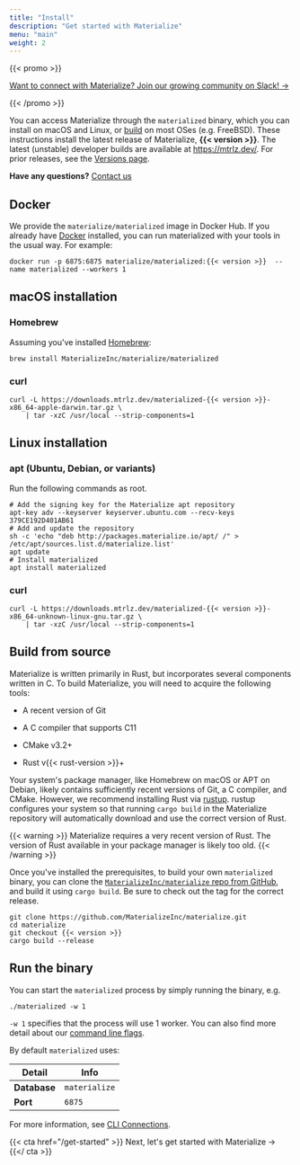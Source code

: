```yaml
---
title: "Install"
description: "Get started with Materialize"
menu: "main"
weight: 2
---
```


{{< promo >}}

[Want to connect with Materialize? Join our growing community on Slack! →](https://materialize.com/s/chat)

{{< /promo >}}

You can access Materialize through the `materialized` binary, which you can
install on macOS and Linux, or [build](#build-from-source) on most OSes (e.g. FreeBSD). These
instructions install the latest release of Materialize, **{{< version >}}**. The latest (unstable)
developer builds are available at https://mtrlz.dev/. For prior releases,
see the [Versions page](/versions).

**Have any questions?** [Contact us](https://materialize.com/contact/)

## Docker

We provide the `materialize/materialized` image in Docker Hub. If you already have
[Docker][docker-start] installed, you can run materialized with your tools in the usual
way. For example:

```shell
docker run -p 6875:6875 materialize/materialized:{{< version >}}  --name materialized --workers 1
```

[docker-start]: https://www.docker.com/get-started

## macOS installation

### Homebrew

Assuming you've installed [Homebrew](https://brew.sh/):

```shell
brew install MaterializeInc/materialize/materialized
```

### curl

```shell
curl -L https://downloads.mtrlz.dev/materialized-{{< version >}}-x86_64-apple-darwin.tar.gz \
    | tar -xzC /usr/local --strip-components=1
```

## Linux installation

### apt (Ubuntu, Debian, or variants)

Run the following commands as root.

```shell
# Add the signing key for the Materialize apt repository
apt-key adv --keyserver keyserver.ubuntu.com --recv-keys 379CE192D401AB61
# Add and update the repository
sh -c 'echo "deb http://packages.materialize.io/apt/ /" > /etc/apt/sources.list.d/materialize.list'
apt update
# Install materialized
apt install materialized
```

### curl
```shell
curl -L https://downloads.mtrlz.dev/materialized-{{< version >}}-x86_64-unknown-linux-gnu.tar.gz \
    | tar -xzC /usr/local --strip-components=1
```

## Build from source

Materialize is written primarily in Rust, but incorporates several components
written in C. To build Materialize, you will need to acquire the following
tools:

  * A recent version of Git

  * A C compiler that supports C11

  * CMake v3.2+

  * Rust v{{< rust-version >}}+

Your system's package manager, like Homebrew on macOS or APT on Debian, likely
contains sufficiently recent versions of Git, a C compiler, and CMake. However,
we recommend installing Rust via [rustup]. rustup configures your system so that
running `cargo build` in the Materialize repository will automatically download
and use the correct version of Rust.

{{< warning >}}
Materialize requires a very recent version of Rust. The version of Rust
available in your package manager is likely too old.
{{< /warning >}}

Once you've installed the prerequisites, to build your own `materialized`
binary, you can clone the [`MaterializeInc/materialize` repo from
GitHub][mz-repo], and build it using `cargo build`. Be sure to check out the tag
for the correct release.

```shell
git clone https://github.com/MaterializeInc/materialize.git
cd materialize
git checkout {{< version >}}
cargo build --release
```

## Run the binary

You can start the `materialized` process by simply running the binary, e.g.

```nofmt
./materialized -w 1
```

`-w 1` specifies that the process will use 1 worker. You can also find more detail
about our [command line flags](/cli/#command-line-flags).

By default `materialized` uses:

Detail | Info
----------|------
**Database** | `materialize`
**Port** | `6875`

For more information, see [CLI Connections](/connect/cli/).

{{< cta href="/get-started" >}}
Next, let's get started with Materialize →
{{</ cta >}}

[Rustup]: https://rustup.rs
[mz-repo]: https://github.com/MaterializeInc/materialize
